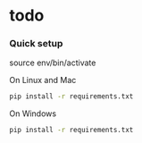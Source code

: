 todo
==============================


### Quick setup

source env/bin/activate

On Linux and Mac

```bash
pip install -r requirements.txt
```

On Windows

```bash
pip install -r requirements.txt
```

